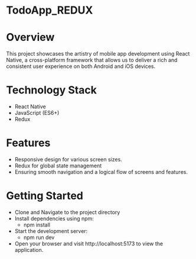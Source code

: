 # TodoApp_REDUX

# Overview
This project showcases the artistry of mobile app development using React Native, a cross-platform framework that allows us to deliver a rich and consistent user experience on both Android and iOS devices.

# Technology Stack
 - React Native
 - JavaScript (ES6+)
 - Redux

# Features
 - Responsive design for various screen sizes.
 - Redux for global state management
 - Ensuring smooth navigation and a logical flow of screens and features.

# Getting Started
 - Clone and Navigate to the project directory
 - Install dependencies using npm:
    - npm install
 - Start the development server:
    - npm run dev
 - Open your browser and visit http://localhost:5173 to view the application.

